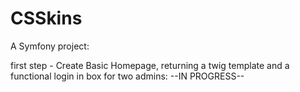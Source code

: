 CSSkins
==========

A Symfony project:

first step - Create Basic Homepage, returning a twig template and a functional login in box for two admins: --IN PROGRESS--
